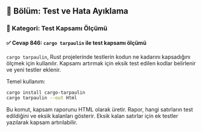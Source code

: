 ## 📘 Bölüm: Test ve Hata Ayıklama
### 🔹 Kategori: Test Kapsamı Ölçümü
#### ✅ Cevap 846: `cargo tarpaulin` ile test kapsamı ölçümü

`cargo tarpaulin`, Rust projelerinde testlerin kodun ne kadarını kapsadığını ölçmek için kullanılır. Kapsamı artırmak için eksik test edilen kodlar belirlenir ve yeni testler eklenir.

Temel kullanım:

```sh
cargo install cargo-tarpaulin
cargo tarpaulin --out Html
```

Bu komut, kapsam raporunu HTML olarak üretir. Rapor, hangi satırların test edildiğini ve eksik kalanları gösterir. Eksik kalan satırlar için ek testler yazılarak kapsam artırılabilir.
